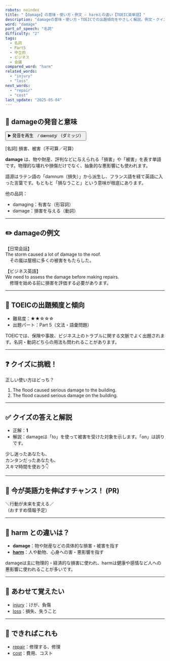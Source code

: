 ```yaml
---
robots: noindex
title: "【damage】の意味・使い方・例文 ― harmとの違い【TOEIC英単語】"
description: "damageの意味・使い方・TOEICでの出題傾向をやさしく解説。例文・クイズ付きでharmとの違いもわかりやすく学べます。"
word: "damage"
part_of_speech: "名詞"
difficulty: "2"
tags:
  - 名詞
  - Part5
  - 中立的
  - ビジネス
  - 会議
compared_word: "harm"
related_words:
  - "injury"
  - "loss"
next_words:
  - "repair"
  - "cost"
last_update: "2025-05-04"
---
```


## 🔰 damageの発音と意味

<button class="play-audio" onclick="playTTS('damage')">
  <span class="play-audio-main">
    ▶️ 発音を再生　/ˈdæmɪdʒ/
  </span>
  <span class="play-audio-sub">
    （ダミッジ）
  </span>
</button>

[名詞] 損害、被害（不可算／可算）

**damage** は、物や財産、評判などに与えられる「損害」や「被害」を表す単語です。物理的な壊れや損傷だけでなく、抽象的な悪影響にも使われます。

語源はラテン語の「damnum（損失）」から派生し、フランス語を経て英語に入った言葉です。もともと「損なうこと」という意味が根底にあります。

他の品詞：  
- damaging：有害な（形容詞）
- damage：損害を与える（動詞）

---

## ✏️ damageの例文

【日常会話】  
The storm caused a lot of damage to the roof.  
　その嵐は屋根に多くの被害をもたらした。

【ビジネス英語】  
We need to assess the damage before making repairs.  
　修理を始める前に損害を評価する必要があります。

---

## 🎯 TOEICの出題頻度と傾向

- 難易度：★★☆☆☆
- 出題パート：Part 5（文法・語彙問題）

TOEICでは、保険や事故、ビジネス上のトラブルに関する文脈でよく出題されます。名詞・動詞どちらの用法も問われることがあります。

---

## ❓ クイズに挑戦！

正しい使い方はどっち？

1. The flood caused serious damage to the building.  
2. The flood caused serious damage on the building.

---

## ✅ クイズの答えと解説

- 正解：**1**
- 解説：damageは「to」を使って被害を受けた対象を示します。「on」は誤りです。

少し迷ったあなたも、  
カンタンだったあなたも、  
スキマ時間を使おう👇️

---

## 🚀 今が英語力を伸ばすチャンス！ (PR)

<div class="info-center">
＼行動が未来を変える／<br>  
（おすすめ情報予定）
</div>

---

## 🤔  harm との違いは？

- **damage**：物や財産などの具体的な損害・被害を指す
- **[harm](/harm)**：人や動物、心身への害・悪影響を指す

damageは主に物理的・経済的な損害に使われ、harmは健康や感情など人への悪影響に使われることが多いです。

---

## 🧩 あわせて覚えたい

- [injury](/injury)：けが、負傷
- [loss](/loss)：損失、失うこと

---

## 📖 できればこれも

- [repair](/repair)：修理する、修理
- [cost](/cost)：費用、コスト

<!-- cvid: aid17_bid14 -->
